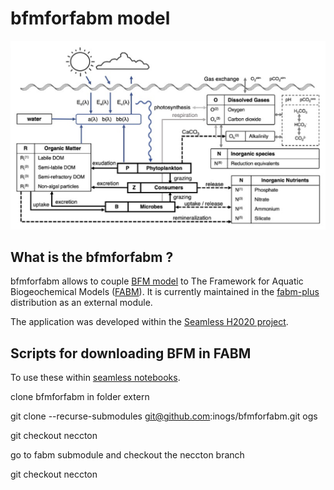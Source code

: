 # bfmforfabm model
![bfm_for_fabm](https://github.com/inogs/bfmforfabm/blob/master/DOC/PICTURES/bfm_scheme.png)

## What is the bfmforfabm ?
bfmforfabm allows to couple [BFM model](https://bfm-community.github.io/www.bfm-community.eu/) to The Framework for Aquatic Biogeochemical Models ([FABM](https://github.com/fabm-model/fabm/wiki)).
It is currently maintained in the [fabm-plus](https://github.com/fabm-model/fabm-plus) distribution as an external module.

The application was developed within the [Seamless H2020 project](https://zenodo.org/records/6401395).


## Scripts for downloading BFM in FABM

To use these within [seamless notebooks](https://github.com/BoldingBruggeman/seamless-notebooks).

clone bfmforfabm in folder extern

git clone --recurse-submodules git@github.com:inogs/bfmforfabm.git ogs

git checkout neccton

go to fabm submodule and checkout the neccton branch

git checkout neccton



